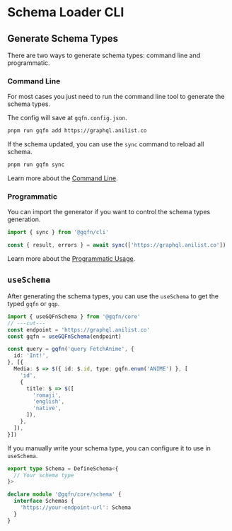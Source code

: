 # Schema Loader CLI

## Generate Schema Types

There are two ways to generate schema types: command line and programmatic.

### Command Line

For most cases you just need to run the command line tool to generate the schema types.

The config will save at `gqfn.config.json`.

```sh
pnpm run gqfn add https://graphql.anilist.co
```

If the schema updated, you can use the `sync` command to reload all schema.

```sh
pnpm run gqfn sync
```

Learn more about the [Command Line](./command.md).

### Programmatic

You can import the generator if you want to control the schema types generation.

```ts twoslash
import { sync } from '@gqfn/cli'

const { result, errors } = await sync(['https://graphql.anilist.co'])
```

Learn more about the [Programmatic Usage](./programmatic.md).

## `useSchema`

After generating the schema types, you can use the `useSchema` to get the typed `gqfn` or `gqp`.

```ts twoslash
import { useGQFnSchema } from '@gqfn/core'
// ---cut---
const endpoint = 'https://graphql.anilist.co'
const gqfn = useGQFnSchema(endpoint)

const query = gqfn('query FetchAnime', {
  id: 'Int!',
}, [{
  Media: $ => $({ id: $.id, type: gqfn.enum('ANIME') }, [
    'id',
    {
      title: $ => $([
        'romaji',
        'english',
        'native',
      ]),
    },
  ]),
}])
```

If you manually write your schema type, you can configure it to use in `useSchema`.

``` ts
export type Schema = DefineSchema<{
  // Your schema type
}>

declare module '@gqfn/core/schema' {
  interface Schemas {
    'https://your-endpoint-url': Schema
  }
}
```
